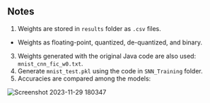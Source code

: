 ## Notes
1. Weights are stored in `results` folder as `.csv` files.
  - Weights as floating-point, quantized, de-quantized, and binary.
3. Weights generated with the original Java code are also used: `mnist_cnn_fic_w0.txt`.
4. Generate `mnist_test.pkl` using the code in `SNN_Training` folder.
5. Accuracies are compared among the models:  

![Screenshot 2023-11-29 180347](https://github.com/asbc19/SNN_Interface/assets/67765415/21a25eb1-17d5-4de0-ad5f-77375f719494)
